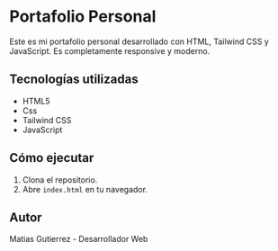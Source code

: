 # Portafolio Personal

Este es mi portafolio personal desarrollado con HTML, Tailwind CSS y JavaScript. Es completamente responsive y moderno.

## Tecnologías utilizadas
- HTML5
- Css
- Tailwind CSS
- JavaScript

## Cómo ejecutar
1. Clona el repositorio.
2. Abre `index.html` en tu navegador.

## Autor
Matias Gutierrez - Desarrollador Web
